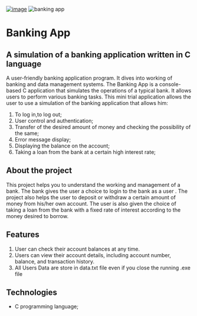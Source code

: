 [![image](https://github.com/user-attachments/assets/b1a6250e-78b4-4d7a-a6cc-1a52825e36b6)]()
<img alt="banking app" src="https://github.com/user-attachments/assets/b1a6250e-78b4-4d7a-a6cc-1a52825e36b6"/>

# Banking App

## A simulation of a banking application written in C language

A user-friendly banking application program. It dives into working of banking and data management systems.
The Banking App is a console-based C application that simulates the operations of a typical bank. It allows users to perform various banking tasks. This mini trial application allows the user to use a simulation of the banking application that allows him:

1. To log in,to log out;
2. User control and authentication;
3. Transfer of the desired amount of money and checking the possibility of the same;
4. Error message display;
5. Displaying the balance on the account;
6. Taking a loan from the bank at a certain high interest rate;

## About the project

This project helps you to understand the working and management of a bank. The bank gives the user a choice to login to the bank as a user . The project also helps the user to deposit or withdraw a certain amount of money from his/her own account. The user is also given the choice of taking a loan from the bank with a fixed rate of interest according to the money desired to borrow.

## Features

1. User can check their account balances at any time.
2. Users can view their account details, including account number, balance, and transaction history.
3. All Users Data are store in data.txt file even if you close the running .exe file

## Technologies

- C programming language;
